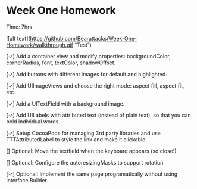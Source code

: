 # Week One Homework
Time: 7hrs

![alt text](https://github.com/Bearattacks/Week-One-Homework/walkthrough.gif “Test”)


[✓] Add a container view and modify properties: backgroundColor, cornerRadius, font, textColor, shadowOffset.

[✓] Add buttons with different images for default and highlighted.

[✓] Add UIImageViews and choose the right mode: aspect fill, aspect fit, etc.

[✓] Add a UITextField with a background image.

[✓] Add UILabels with attributed text (instead of plain text), so that you can bold individual words.

[✓] Setup CocoaPods for managing 3rd party libraries and use TTTAttributedLabel to style the link and make it clickable. 

[] Optional: Move the textfield when the keyboard appears (so close!)

[] Optional: Configure the autoresizingMasks to support rotation

[✓] Optional: Implement the same page programatically without using Interface Builder.